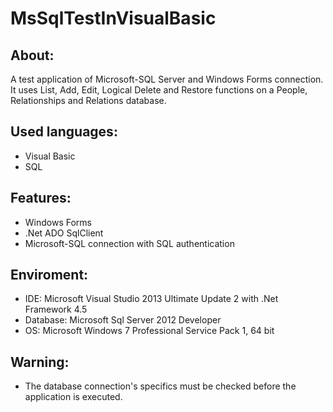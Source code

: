 # MsSqlTestInVisualBasic


About:
------
A test application of Microsoft-SQL Server and Windows Forms connection. It uses List, Add, Edit, Logical Delete and Restore functions on a People, Relationships and Relations database.


Used languages:
---------------
- Visual Basic
- SQL


Features:
---------
- Windows Forms
- .Net ADO SqlClient
- Microsoft-SQL connection with SQL authentication


Enviroment:
-----------
- IDE: Microsoft Visual Studio 2013 Ultimate Update 2 with .Net Framework 4.5
- Database: Microsoft Sql Server 2012 Developer
- OS: Microsoft Windows 7 Professional Service Pack 1, 64 bit


Warning:
--------
- The database connection's specifics must be checked before the application is executed.
